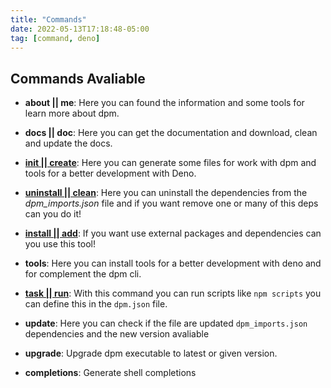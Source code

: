 ```yaml
---
title: "Commands"
date: 2022-05-13T17:18:48-05:00
tag: [command, deno]
---
```


## Commands Avaliable

- **about || me**: Here you can found the information and some tools for learn
  more about dpm.

- **docs || doc**: Here you can get the documentation and download, clean and
  update the docs.

- **[init || create](/commands/init)**: Here you can generate some files for
  work with dpm and tools for a better development with Deno.

- **[uninstall || clean](/commands/uninstall)**: Here you can uninstall the
  dependencies from the _dpm_imports.json_ file and if you want remove one or
  many of this deps can you do it!

- **[install || add](/commands/install)**: If you want use external packages and
  dependencies can you use this tool!

- **tools**: Here you can install tools for a better development with deno and
  for complement the dpm cli.

- **[task || run](/commands/task)**: With this command you can run scripts like
  `npm scripts` you can define this in the `dpm.json` file.

- **update**: Here you can check if the file are updated `dpm_imports.json`
  dependencies and the new version avaliable

- **upgrade**: Upgrade dpm executable to latest or given version.

- **completions**: Generate shell completions
